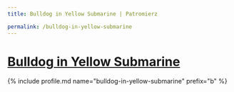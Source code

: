```yaml
---
title: Bulldog in Yellow Submarine | Patromierz

permalink: /bulldog-in-yellow-submarine
---
```


# [Bulldog in Yellow Submarine](https://patronite.pl/bulldog-in-yellow-submarine)

{% include profile.md name="bulldog-in-yellow-submarine" prefix="b" %}
